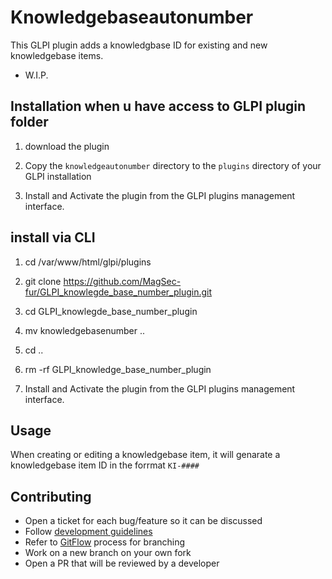 # Knowledgebaseautonumber

This GLPI plugin adds a knowledgbase ID for existing and new knowledgebase items.

* W.I.P.

## Installation when u have access to GLPI plugin folder

1. download the plugin

2. Copy the `knowledgeautonumber` directory to the `plugins` directory of your GLPI installation

3. Install and Activate the plugin from the GLPI plugins management interface.

## install via CLI

1. cd /var/www/html/glpi/plugins

2. git clone https://github.com/MagSec-fur/GLPI_knowlegde_base_number_plugin.git

3. cd GLPI_knowlegde_base_number_plugin

4. mv knowledgebasenumber ..

5. cd ..

6. rm -rf GLPI_knowledge_base_number_plugin

7. Install and Activate the plugin from the GLPI plugins management interface.

## Usage

When creating or editing a knowledgebase item, it will genarate a knowledgebase item ID in the forrmat `KI-#### `

## Contributing

* Open a ticket for each bug/feature so it can be discussed
* Follow [development guidelines](http://glpi-developer-documentation.readthedocs.io/en/latest/plugins/index.html)
* Refer to [GitFlow](http://git-flow.readthedocs.io/) process for branching
* Work on a new branch on your own fork
* Open a PR that will be reviewed by a developer

